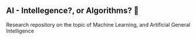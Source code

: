 ## AI - Intellegence?, or Algorithms? 🤔

Research repository on the topic of Machine Learning, and Artificial General Intelligence